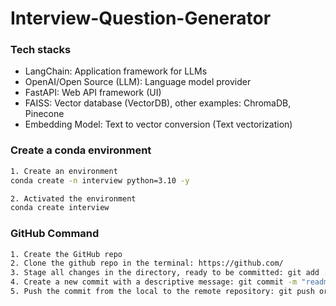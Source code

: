 # Interview-Question-Generator

### Tech stacks
* LangChain: Application framework for LLMs
* OpenAI/Open Source (LLM): Language model provider
* FastAPI: Web API framework (UI)
* FAISS: Vector database (VectorDB), other examples: ChromaDB, Pinecone  
* Embedding Model: Text to vector conversion (Text vectorization)


### Create a conda environment

```bash
1. Create an environment
conda create -n interview python=3.10 -y

2. Activated the environment
conda create interview

```

### GitHub Command
```bash
1. Create the GitHub repo
2. Clone the github repo in the terminal: https://github.com/
3. Stage all changes in the directory, ready to be committed: git add .
4. Create a new commit with a descriptive message: git commit -m "readme update"
5. Push the commit from the local to the remote repository: git push origin main

```
